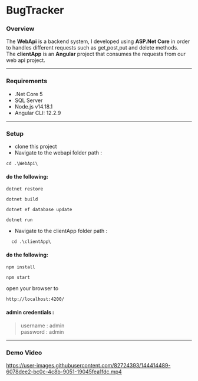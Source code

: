 # BugTracker  




### Overview
The **WebApi** is a backend system, I developed using **ASP.Net Core**  in order to handles different requests such as get,post,put and delete methods.  
The **clientApp** is an **Angular** project that consumes the requests from our web api project.  
_____
### Requirements
- .Net Core 5  
- SQL Server  
- Node.js  v14.18.1  
- Angular CLI: 12.2.9

---
### Setup
- clone this project  
- Navigate to the webapi folder path :
````
cd .\WebApi\
````


#### do the following:   

````
dotnet restore 
````
````
dotnet build
````
````
dotnet ef database update
````
````
dotnet run 
````

- Navigate to the clientApp folder path :  
````
  cd .\clientApp\ 
````
  
#### do the following:  
````
npm install 
````
````
npm start 
````
open your browser to 
````
http://localhost:4200/
````
  
#### admin credentials :
> username : admin  
> password : admin

--- 

### Demo Video 

https://user-images.githubusercontent.com/82724393/144414489-6078dee2-bc0c-4c8b-9051-19045fea1fdc.mp4
